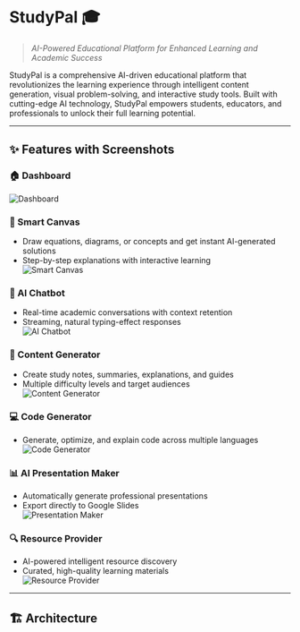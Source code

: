 # StudyPal 🎓

> *AI-Powered Educational Platform for Enhanced Learning and Academic Success*

StudyPal is a comprehensive AI-driven educational platform that revolutionizes the learning experience through intelligent content generation, visual problem-solving, and interactive study tools. Built with cutting-edge AI technology, StudyPal empowers students, educators, and professionals to unlock their full learning potential.

---

## ✨ Features with Screenshots

### 🏠 Dashboard
![Dashboard](./assets/dashboard.PNG)

### 🎨 Smart Canvas
- Draw equations, diagrams, or concepts and get instant AI-generated solutions  
- Step-by-step explanations with interactive learning  
![Smart Canvas](./assets/canvas.PNG)

### 🤖 AI Chatbot
- Real-time academic conversations with context retention  
- Streaming, natural typing-effect responses  
![AI Chatbot](./assets/chatbot.PNG)

### 📝 Content Generator
- Create study notes, summaries, explanations, and guides  
- Multiple difficulty levels and target audiences  
![Content Generator](./assets/content_generator.PNG)

### 💻 Code Generator
- Generate, optimize, and explain code across multiple languages  
![Code Generator](./assets/code_generator.PNG)

### 📊 AI Presentation Maker
- Automatically generate professional presentations  
- Export directly to Google Slides  
![Presentation Maker](./assets/pptmaker.PNG)

### 🔍 Resource Provider
- AI-powered intelligent resource discovery  
- Curated, high-quality learning materials  
![Resource Provider](./assets/resource.PNG)

---

## 🏗️ Architecture

